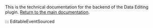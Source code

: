This is the technical documentation for the backend of the Data Editing plugin. [Return to the main documentation](../).

::: EditableEventSourced